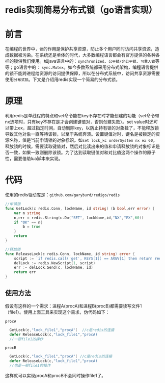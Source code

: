 # redis实现简易分布式锁（go语言实现）

# 前言
  在编程的世界中，`锁`的作用是保护共享资源，防止多个用户同时访问共享资源，造成数据被污染。在系统还是单体的时代，大多数编程语言都会有官方提供的各种各样的锁供我们使用。如java语言中的：`synchronized`、`公平锁/非公平锁`、`可重入锁`等等；go语言中的： `sync.Mutex`。如今多数系统都采用分布式架构，编程语言提供的锁不能跨进程给资源的访问提供保障，所以在分布式系统中，访问共享资源需要使用`分布式锁`。下文是介绍用redis实现一个简易的分布式锁。

# 原理
  利用redis是单线程的特点和set命令能在key不存在时才能创建的功能（set命令带nx选项时，只有key不存在是才会创建键值对，否则创建失败）。set value时还可以带上ex，超过指定时间，自动删除key，以防止持有锁的对象挂了，不能释放锁导致其他对象一直等待该锁，以至于系统奔溃。设置键值对时，键名是被锁定的资源名称，值是当前申请锁的对象标识。如`set lock_kc orderSystem nx ex 60`。释放锁的时候，需要读取键值对，然后对比读出来的值和申请释放锁的对象标识是否一致，如果一致则删除该锁。为了达到读取键值对和对比值这两个操作的原子性，需要借助lua脚本来实现。

# 代码
使用的redis驱动库是：`github.com/garyburd/redigo/redis`

``` go
//申请锁
func GetLock(c redis.Conn, lockName, id string) (b bool,err error) {
	var n string
	n,err = redis.String(c.Do("SET", lockName,id,"NX","EX",60))
	if "OK" == n{
		b = true
	}
	return
}

//释放锁
func ReleaseLock(c redis.Conn, lockName, id string) error {
	script := `if redis.call('get', KEYS[1]) == ARGV[1] then return redis.call('del', KEYS[1]) else return 0 end`;
	delLock := redis.NewScript(1, script)
	err := delLock.Send(c, lockName, id)
	return err
}
```

## 使用方法
  假设有这样的一个需求：进程A(procA)和进程B(procB)都需要读写文件1（file1）。使用上面工具来实现这个需求，伪代码如下：
  
  `procA`
  ``` go
    GetLock(c,"lock_file1","procA")  //c是redis的连接
    defer ReleaseLock(c,"lock_file1","procA)
    //一顿file1的操作
  ```

  `procB`
  ``` go
    GetLock(c,"lock_file1","procA") //c是redis的连接
    defer ReleaseLock(c,"lock_file1","procA)
    //也是一顿file1的操作
  ```
  这样就可以实现procA和procB不会同时操作file1了。
